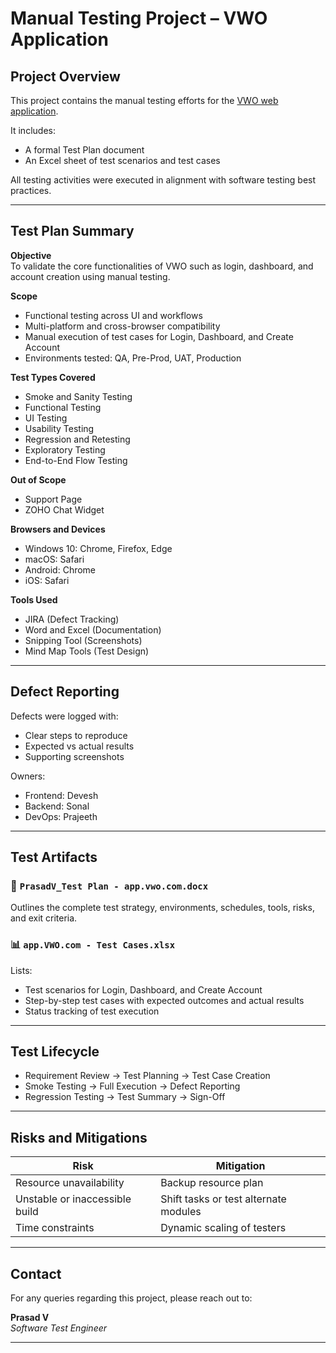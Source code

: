 # Manual Testing Project – VWO Application

## Project Overview

This project contains the manual testing efforts for the [VWO web application](https://app.vwo.com/#/login).

It includes:

- A formal Test Plan document
- An Excel sheet of test scenarios and test cases

All testing activities were executed in alignment with software testing best practices.

---

## Test Plan Summary

**Objective**  
To validate the core functionalities of VWO such as login, dashboard, and account creation using manual testing.

**Scope**  
- Functional testing across UI and workflows
- Multi-platform and cross-browser compatibility
- Manual execution of test cases for Login, Dashboard, and Create Account
- Environments tested: QA, Pre-Prod, UAT, Production

**Test Types Covered**  
- Smoke and Sanity Testing  
- Functional Testing  
- UI Testing  
- Usability Testing  
- Regression and Retesting  
- Exploratory Testing  
- End-to-End Flow Testing

**Out of Scope**  
- Support Page  
- ZOHO Chat Widget  

**Browsers and Devices**  
- Windows 10: Chrome, Firefox, Edge  
- macOS: Safari  
- Android: Chrome  
- iOS: Safari  

**Tools Used**  
- JIRA (Defect Tracking)  
- Word and Excel (Documentation)  
- Snipping Tool (Screenshots)  
- Mind Map Tools (Test Design)

---

## Defect Reporting

Defects were logged with:
- Clear steps to reproduce
- Expected vs actual results
- Supporting screenshots

Owners:
- Frontend: Devesh  
- Backend: Sonal  
- DevOps: Prajeeth  

---

## Test Artifacts

### 📄 `PrasadV_Test Plan - app.vwo.com.docx`
Outlines the complete test strategy, environments, schedules, tools, risks, and exit criteria.

### 📊 `app.VWO.com - Test Cases.xlsx`
Lists:
- Test scenarios for Login, Dashboard, and Create Account
- Step-by-step test cases with expected outcomes and actual results
- Status tracking of test execution

---

## Test Lifecycle

- Requirement Review → Test Planning → Test Case Creation
- Smoke Testing → Full Execution → Defect Reporting
- Regression Testing → Test Summary → Sign-Off

---

## Risks and Mitigations

| Risk                         | Mitigation                        |
|------------------------------|-----------------------------------|
| Resource unavailability      | Backup resource plan              |
| Unstable or inaccessible build | Shift tasks or test alternate modules |
| Time constraints             | Dynamic scaling of testers        |

---

## Contact

For any queries regarding this project, please reach out to:

**Prasad V**  
_Software Test Engineer_

---

